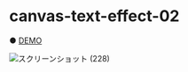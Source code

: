 # canvas-text-effect-02

● <a href="https://hisamikurita.github.io/canvas-text-effect-02/dist">DEMO</a>

![スクリーンショット (228)](https://user-images.githubusercontent.com/47776346/81256509-ab6a6b00-906b-11ea-9a6f-df8f027be10a.png)
